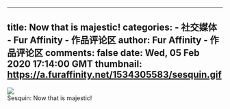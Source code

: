 
---
title: Now that is majestic!
categories: 
    - 社交媒体
    - Fur Affinity - 作品评论区
author: Fur Affinity - 作品评论区
comments: false
date: Wed, 05 Feb 2020 17:14:00 GMT
thumbnail: https://a.furaffinity.net/1534305583/sesquin.gif
---

<div>   
<img src="https://a.furaffinity.net/1534305583/sesquin.gif" referrerpolicy="no-referrer"> <br> Sesquin: Now that is majestic!  
</div>
            